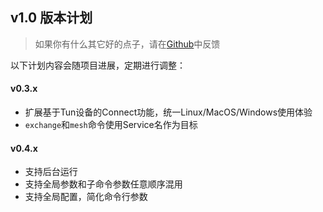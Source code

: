 v1.0 版本计划
---

> 如果你有什么其它好的点子，请在[Github](https://github.com/alibaba/kt-connect/issues/new?assignees=&labels=&template=feature_request.md&title=)中反馈

以下计划内容会随项目进展，定期进行调整：

#### v0.3.x

* 扩展基于Tun设备的Connect功能，统一Linux/MacOS/Windows使用体验
* `exchange`和`mesh`命令使用Service名作为目标

#### v0.4.x

* 支持后台运行
* 支持全局参数和子命令参数任意顺序混用
* 支持全局配置，简化命令行参数
